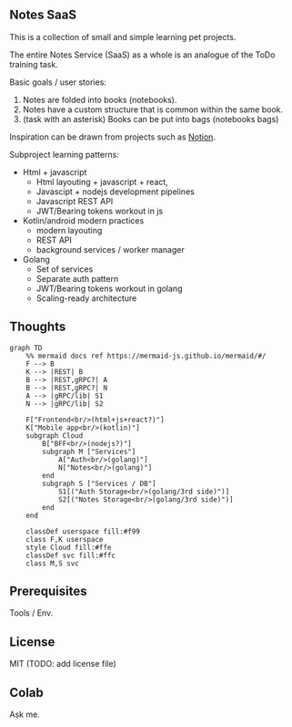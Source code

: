 ## Notes SaaS

This is a collection of small and simple learning pet projects.

The entire Notes Service (SaaS) as a whole is an analogue of the ToDo training task.

Basic goals / user stories:
1. Notes are folded into books (notebooks).
2. Notes have a custom structure that is common within the same book.
3. (task with an asterisk) Books can be put into bags (notebooks bags)

Inspiration can be drawn from projects such as [Notion](https://www.notion.so).

Subproject learning patterns:
- Html + javascript
    - Html layouting + javascript + react,
    - Javascipt + nodejs development pipelines
    - Javascript REST API
    - JWT/Bearing tokens workout in js
- Kotlin/android modern practices
    - modern layouting
    - REST API
    - background services / worker manager
- Golang
    - Set of services
    - Separate auth pattern
    - JWT/Bearing tokens workout in golang
    - Scaling-ready architecture

## Thoughts

```mermaid
graph TD
    %% mermaid docs ref https://mermaid-js.github.io/mermaid/#/
    F --> B
    K --> |REST| B
    B --> |REST,gRPC?| A
    B --> |REST,gRPC?| N
    A --> |gRPC/lib| S1
    N --> |gRPC/lib| S2
    
    F["Frontend<br/>(html+js+react?)"]
    K["Mobile app<br/>(kotlin)"]
    subgraph Cloud
        B["BFF<br/>(nodejs?)"]
        subgraph M ["Services"]
            A["Auth<br/>(golang)"]
            N["Notes<br/>(golang)"]
        end
        subgraph S ["Services / DB"]
            S1[("Auth Storage<br/>(golang/3rd side)")]
            S2[("Notes Storage<br/>(golang/3rd side)")]
        end
    end
    
    classDef userspace fill:#f99
    class F,K userspace
    style Cloud fill:#ffe
    classDef svc fill:#ffc
    class M,S svc
```

## Prerequisites

Tools / Env.

## License

MIT
(TODO: add license file)

## Colab

Ask me.

